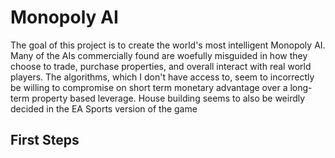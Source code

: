 # Monopoly AI
The goal of this project is to create the world's most 
intelligent Monopoly AI. Many of the AIs commercially found are
woefully misguided in how they choose to trade, purchase properties,
and overall interact with real world players. The algorithms, which
I don't have access to, seem to incorrectly be willing to compromise on short
term monetary advantage over a long-term property based leverage. House
building seems to also be weirdly decided in the EA Sports version
of the game

## First Steps
